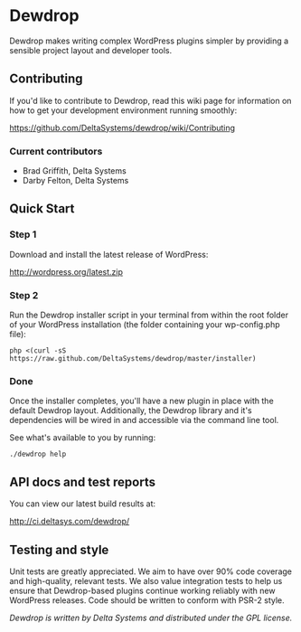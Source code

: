 Dewdrop
=======

Dewdrop makes writing complex WordPress plugins simpler by providing a 
sensible project layout and developer tools.


Contributing
------------

If you'd like to contribute to Dewdrop, read this wiki page for information on
how to get your development environment running smoothly:

<https://github.com/DeltaSystems/dewdrop/wiki/Contributing>

### Current contributors

* Brad Griffith, Delta Systems
* Darby Felton, Delta Systems


Quick Start
-----------

### Step 1

Download and install the latest release of WordPress:
    
<http://wordpress.org/latest.zip>

### Step 2

Run the Dewdrop installer script in your terminal from within the root folder 
of your WordPress installation (the folder containing your wp-config.php file):

    php <(curl -sS https://raw.github.com/DeltaSystems/dewdrop/master/installer)

### Done

Once the installer completes, you'll have a new plugin in place with the default
Dewdrop layout.  Additionally, the Dewdrop library and it's dependencies will be
wired in and accessible via the command line tool.

See what's available to you by running:

    ./dewdrop help


API docs and test reports
-------------------------

You can view our latest build results at:

<http://ci.deltasys.com/dewdrop/>


Testing and style
-----------------

Unit tests are greatly appreciated.  We aim to have over 90% code coverage and 
high-quality, relevant tests.  We also value integration tests to help us ensure
that Dewdrop-based plugins continue working reliably with new WordPress releases.
Code should be written to conform with PSR-2 style.


_Dewdrop is written by Delta Systems and distributed under the GPL license._
